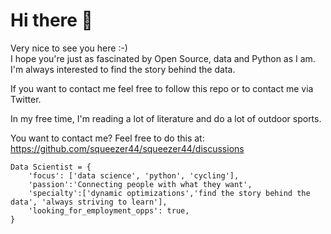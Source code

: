 # Hi there 👋

Very nice to see you here :-)  
I hope you're just as fascinated by Open Source, data and Python as I am.  
I'm always interested to find the story behind the data.  

If you want to contact me feel free to follow this repo or to contact me via Twitter.  

In my free time, I'm reading a lot of literature and do a lot of outdoor sports.  

You want to contact me? Feel free to do this at: https://github.com/squeezer44/squeezer44/discussions

```
Data Scientist = {
    'focus': ['data science', 'python', 'cycling'],
    'passion':'Connecting people with what they want',
    'specialty':['dynamic optimizations','find the story behind the data', 'always striving to learn'],
    'looking_for_employment_opps': true,
}
```
